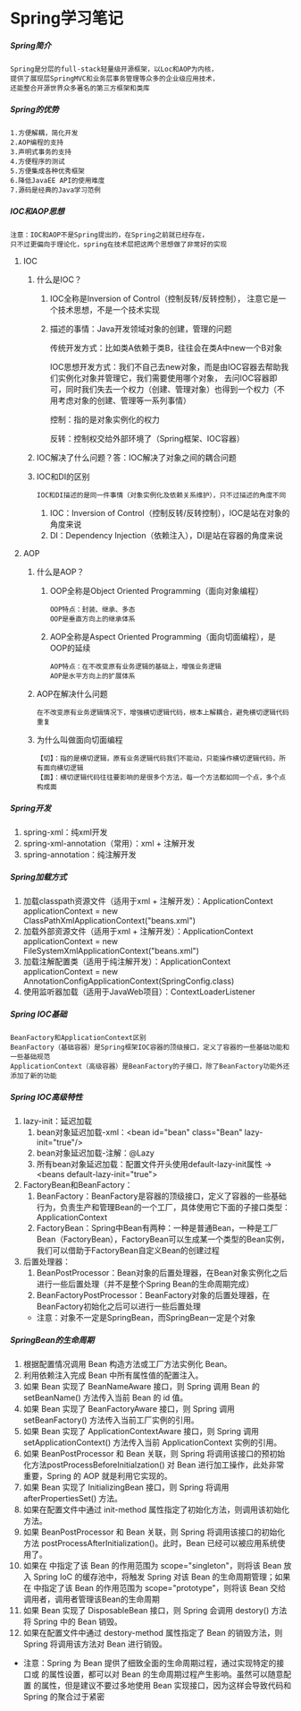 # Spring学习笔记

##### Spring简介
    Spring是分层的full-stack轻量级开源框架，以Loc和AOP为内核，
    提供了展现层SpringMVC和业务层事务管理等众多的企业级应用技术，
    还能整合开源世界众多著名的第三方框架和类库
    
##### Spring的优势
    1.方便解耦，简化开发
    2.AOP编程的支持
    3.声明式事务的支持
    4.方便程序的测试
    5.方便集成各种优秀框架
    6.降低JavaEE API的使用难度
    7.源码是经典的Java学习范例
    
##### IOC和AOP思想
    注意：IOC和AOP不是Spring提出的，在Spring之前就已经存在，
    只不过更偏向于理论化，spring在技术层把这两个思想做了非常好的实现
    
1. IOC
   1. 什么是IOC？
      1. IOC全称是Inversion of Control（控制反转/反转控制），
          注意它是一个技术思想，不是一个技术实现
      2. 描述的事情：Java开发领域对象的创建，管理的问题
      
         传统开发方式：比如类A依赖于类B，往往会在类A中new一个B对象
         
         IOC思想开发方式：我们不自己去new对象，而是由IOC容器去帮助我们实例化对象并管理它，我们需要使用哪个对象，
              去问IOC容器即可，同时我们失去一个权力（创建、管理对象）也得到一个权力（不用考虑对象的创建、管理等一系列事情）
         
         控制：指的是对象实例化的权力
         
         反转：控制权交给外部环境了（Spring框架、IOC容器）
         
   2. IOC解决了什么问题？答：IOC解决了对象之间的耦合问题
   
   3. IOC和DI的区别
   
          IOC和DI描述的是同一件事情（对象实例化及依赖关系维护），只不过描述的角度不同
      1. IOC：Inversion of Control（控制反转/反转控制），IOC是站在对象的角度来说
      2. DI：Dependency Injection（依赖注入），DI是站在容器的角度来说
      
2. AOP
   1. 什么是AOP？
      1. OOP全称是Object Oriented Programming（面向对象编程）
      
             OOP特点：封装、继承、多态
             OOP是垂直方向上的继承体系
      2. AOP全称是Aspect Oriented Programming（面向切面编程），是OOP的延续
            
             AOP特点：在不改变原有业务逻辑的基础上，增强业务逻辑
             AOP是水平方向上的扩展体系
             
   2. AOP在解决什么问题
   
          在不改变原有业务逻辑情况下，增强横切逻辑代码，根本上解耦合，避免横切逻辑代码重复
          
   3. 为什么叫做面向切面编程
   
          【切】：指的是横切逻辑，原有业务逻辑代码我们不能动，只能操作横切逻辑代码，所有面向横切逻辑
          【面】：横切逻辑代码往往要影响的是很多个方法，每一个方法都如同一个点，多个点构成面
 
##### Spring开发
   1. spring-xml：纯xml开发
   2. spring-xml-annotation（常用）：xml + 注解开发
   3. spring-annotation：纯注解开发
   
##### Spring加载方式
1. 加载classpath资源文件（适用于xml + 注解开发）：ApplicationContext applicationContext = new ClassPathXmlApplicationContext("beans.xml")
2. 加载外部资源文件（适用于xml + 注解开发）：ApplicationContext applicationContext = new FileSystemXmlApplicationContext("beans.xml")
3. 加载注解配置类（适用于纯注解开发）：ApplicationContext applicationContext = new AnnotationConfigApplicationContext(SpringConfig.class)
4. 使用监听器加载（适用于JavaWeb项目）：ContextLoaderListener

##### Spring IOC基础
    BeanFactory和ApplicationContext区别
    BeanFactory（基础容器）是Spring框架IOC容器的顶级接口，定义了容器的一些基础功能和一些基础规范
    ApplicationContext（高级容器）是BeanFactory的子接口，除了BeanFactory功能外还添加了新的功能

##### Spring IOC高级特性
1. lazy-init：延迟加载
   1. bean对象延迟加载-xml：\<bean id="bean" class="Bean" lazy-init="true"/>
   2. bean对象延迟加载-注解：@Lazy
   3. 所有bean对象延迟加载：配置文件开头使用default-lazy-init属性 -> \<beans default-lazy-init="true">
2. FactoryBean和BeanFactory：
   1. BeanFactory：BeanFactory是容器的顶级接口，定义了容器的一些基础行为，负责生产和管理Bean的一个工厂，具体使用它下面的子接口类型：ApplicationContext
   2. FactoryBean：Spring中Bean有两种：一种是普通Bean，一种是工厂Bean（FactoryBean），FactoryBean可以生成某一个类型的Bean实例，我们可以借助于FactoryBean自定义Bean的创建过程
3. 后置处理器：
   1. BeanPostProcessor：Bean对象的后置处理器，在Bean对象实例化之后进行一些后置处理（并不是整个Spring Bean的生命周期完成）
   2. BeanFactoryPostProcessor：BeanFactory对象的后置处理器，在BeanFactory初始化之后可以进行一些后置处理
   + 注意：对象不一定是SpringBean，而SpringBean一定是个对象

##### SpringBean的生命周期
1. 根据配置情况调⽤ Bean 构造⽅法或⼯⼚⽅法实例化 Bean。
2. 利⽤依赖注⼊完成 Bean 中所有属性值的配置注⼊。
3. 如果 Bean 实现了 BeanNameAware 接⼝，则 Spring 调⽤ Bean 的 setBeanName() ⽅法传⼊当前 Bean 的 id 值。
4. 如果 Bean 实现了 BeanFactoryAware 接⼝，则 Spring 调⽤ setBeanFactory() ⽅法传⼊当前⼯⼚实例的引⽤。
5. 如果 Bean 实现了 ApplicationContextAware 接⼝，则 Spring 调⽤ setApplicationContext() ⽅法传⼊当前 ApplicationContext 实例的引⽤。
6. 如果 BeanPostProcessor 和 Bean 关联，则 Spring 将调⽤该接⼝的预初始化⽅法postProcessBeforeInitialzation() 对 Bean 进⾏加⼯操作，此处⾮常重要，Spring 的 AOP 就是利⽤它实现的。
7. 如果 Bean 实现了 InitializingBean 接⼝，则 Spring 将调⽤ afterPropertiesSet() ⽅法。
8. 如果在配置⽂件中通过 init-method 属性指定了初始化⽅法，则调⽤该初始化⽅法。
9. 如果 BeanPostProcessor 和 Bean 关联，则 Spring 将调⽤该接⼝的初始化⽅法 postProcessAfterInitialization()。此时，Bean 已经可以被应⽤系统使⽤了。
10. 如果在 <bean> 中指定了该 Bean 的作⽤范围为 scope="singleton"，则将该 Bean 放⼊ Spring IoC 的缓存池中，将触发 Spring 对该 Bean 的⽣命周期管理；如果在 <bean> 中指定了该 Bean 的作⽤范围为 scope="prototype"，则将该 Bean 交给调⽤者，调⽤者管理该Bean的生命周期
11. 如果 Bean 实现了 DisposableBean 接⼝，则 Spring 会调⽤ destory() ⽅法将 Spring 中的 Bean 销毁。
12. 如果在配置⽂件中通过 destory-method 属性指定了 Bean 的销毁⽅法，则 Spring 将调⽤该⽅法对 Bean 进⾏销毁。
+ 注意：Spring 为 Bean 提供了细致全⾯的⽣命周期过程，通过实现特定的接⼝或 <bean> 的属性设置，都可以对 Bean 的⽣命周期过程产⽣影响。虽然可以随意配置 <bean> 的属性，但是建议不要过多地使⽤ Bean 实现接⼝，因为这样会导致代码和 Spring 的聚合过于紧密
